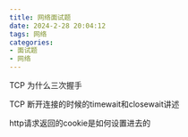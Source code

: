 ```yaml
---
title: 网络面试题
date: 2024-2-28 20:04:12
tags: 网络
categories: 
- 面试题
- 网络
---
```






TCP 为什么三次握手



TCP 断开连接的时候的timewait和closewait讲述



http请求返回的cookie是如何设置进去的

